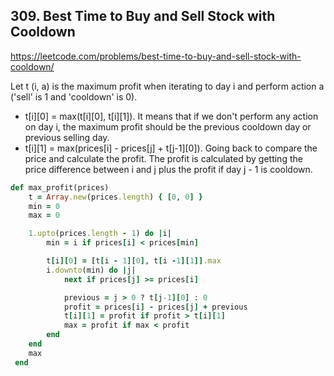 ## 309. Best Time to Buy and Sell Stock with Cooldown

https://leetcode.com/problems/best-time-to-buy-and-sell-stock-with-cooldown/

Let t (i, a) is the maximum profit when iterating to day i and perform action a ('sell' is 1 and 'cooldown' is 0).
- t[i][0] = max(t[i][0], t[i][1]). It means that if we don't perform any action on day i, the maximum profit should be the previous cooldown day or previous selling day.
- t[i][1] = max(prices[i] - prices[j] + t[j-1][0]). Going back to compare the price and calculate the profit. The profit is calculated by getting the price difference between i and j plus the profit if day j - 1 is cooldown.

```ruby
def max_profit(prices)
    t = Array.new(prices.length) { [0, 0] }
    min = 0
    max = 0

    1.upto(prices.length - 1) do |i|
        min = i if prices[i] < prices[min]

        t[i][0] = [t[i - 1][0], t[i -1][1]].max
        i.downto(min) do |j|
            next if prices[j] >= prices[i]

            previous = j > 0 ? t[j-1][0] : 0
            profit = prices[i] - prices[j] + previous
            t[i][1] = profit if profit > t[i][1]
            max = profit if max < profit
        end
    end
    max
 end
```
